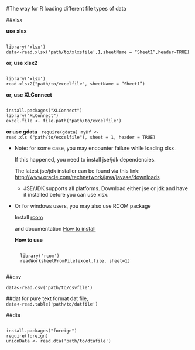 #The way for R loading different file types of data


##xlsx

**use xlsx**

<code>
library('xlsx')
data<-read.xlsx('path/to/xlxsfile',1,sheetName = “Sheet1”,header=TRUE)
</code>

**or, use xlsx2**

<code>
library('xlsx')
read.xlsx2("path/to/excelfile", sheetName = “Sheet1”)
</code>

**or, use XLConnect**

<code>
install.packages("XLConnect")
library("XLConnect")
excel.file <- file.path("path/to/excelfile")
</code>

**or use gdata**
<code>
require(gdata)
myDf <- read.xls ("path/to/excelfile"), sheet = 1, header = TRUE)
</code>


* Note: for some case, you may encounter failure while loading xlsx.

	If this happened, you need to install jse/jdk dependencies. 

	The latest jse/jdk installer can be found via this link: http://www.oracle.com/technetwork/java/javase/downloads

	* JSE/JDK supports all platforms. Download either jse or jdk and have it installed before you can use xlsx.

* Or for windows users, you may also use RCOM package

	Install [rcom](http://rcom.univie.ac.at/download.html)

	and documentation [How to install](http://homepage.univie.ac.at/erich.neuwirth/php/rcomwiki/doku.php?id=wiki:how_to_install)

	**How to use**

	<code>
	library('rcom')
	readWorksheetFromFile(excel.file, sheet=1)
	</code>


##csv

<code>data<-read.csv('path/to/csvfile')</code>



##dat
for pure text format dat file,
<code>
data<-read.table('path/to/datfile')
</code>



##dta

<code>
install.packages("foreign")
require(foreign)
unionData <- read.dta('path/to/dtafile')
</code>
